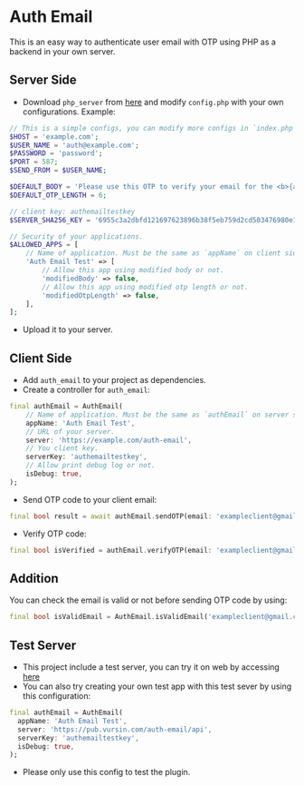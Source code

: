 # Auth Email

This is an easy way to authenticate user email with OTP using PHP as a backend in your own server.

## Server Side

* Download `php_server` from [here](https://github.com/vursin/auth_email/blob/main/php_server/releases/v0.0.1.zip?raw=true) and modify `config.php` with your own configurations. Example:
  
``` php
// This is a simple configs, you can modify more configs in `index.php`.
$HOST = 'example.com';
$USER_NAME = 'auth@example.com';
$PASSWORD = 'password';
$PORT = 587;
$SEND_FROM = $USER_NAME;

$DEFAULT_BODY = 'Please use this OTP to verify your email for the <b>{appName}</b>, do not share this code to anyone: <b>{otp}</b>';
$DEFAULT_OTP_LENGTH = 6;

// client key: authemailtestkey
$SERVER_SHA256_KEY = '6955c3a2dbfd121697623896b38f5eb759d2cd503476980e14b9beb0cc036c4d';

// Security of your applications.
$ALLOWED_APPS = [
    // Name of application. Must be the same as `appName` on client side.
    'Auth Email Test' => [
        // Allow this app using modified body or not.
        'modifiedBody' => false,
        // Allow this app using modified otp length or not.
        'modifiedOtpLength' => false,
    ],
];
```

* Upload it to your server.

## Client Side

* Add `auth_email` to your project as dependencies.
* Create a controller for `auth_email`:
  
``` dart
final authEmail = AuthEmail(
    // Name of application. Must be the same as `authEmail` on server side.
    appName: 'Auth Email Test',
    // URL of your server.
    server: 'https://example.com/auth-email',
    // You client key.
    serverKey: 'authemailtestkey',
    // Allow print debug log or not.
    isDebug: true,
);
```

* Send OTP code to your client email:

``` dart
final bool result = await authEmail.sendOTP(email: 'exampleclient@gmail.com');
```

* Verify OTP code:

``` dart
final bool isVerified = authEmail.verifyOTP(email: 'exampleclient@gmail.com', otp: '<code>');
```

## Addition

You can check the email is valid or not before sending OTP code by using:

```dart
final bool isValidEmail = AuthEmail.isValidEmail('exampleclient@gmail.com');
```

## Test Server

* This project include a test server, you can try it on web by accessing [here](<https://pub.vursin.com/auth-email/>)
* You can also try creating your own test app with this test sever by using this configuration:
  
``` dart
final authEmail = AuthEmail(
  appName: 'Auth Email Test',
  server: 'https://pub.vursin.com/auth-email/api',
  serverKey: 'authemailtestkey',
  isDebug: true,
);
```

* Please only use this config to test the plugin.
